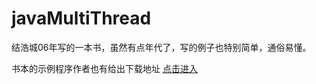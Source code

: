 # javaMultiThread
结浩城06年写的一本书，虽然有点年代了，写的例子也特别简单，通俗易懂。

书本的示例程序作者也有给出下载地址
[点击进入](http://www.hyuki.com/dp/dp2.html)
